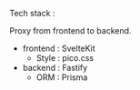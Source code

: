 Tech stack :

Proxy from frontend to backend.

- frontend : SvelteKit
    - Style : pico.css
- backend : Fastify
    - ORM : Prisma